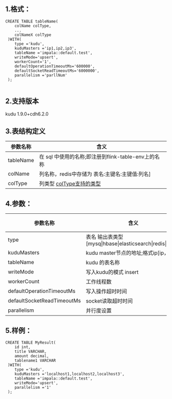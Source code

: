 ## 1.格式：
```
CREATE TABLE tableName(
    colName colType,
    ...
    colNameX colType
 )WITH(
    type ='kudu',
    kuduMasters ='ip1,ip2,ip3',
    tableName ='impala::default.test',
    writeMode='upsert',
    workerCount='1',
    defaultOperationTimeoutMs='600000',
    defaultSocketReadTimeoutMs='6000000',
    parallelism ='parllNum'
 );


```

## 2.支持版本
kudu 1.9.0+cdh6.2.0 

## 3.表结构定义
 
|参数名称|含义|
|----|---|
| tableName | 在 sql 中使用的名称;即注册到flink-table-env上的名称
| colName | 列名称，redis中存储为 表名:主键名:主键值:列名]|
| colType | 列类型 [colType支持的类型](colType.md)|


## 4.参数：
  
|参数名称|含义|是否必填|默认值|
|----|---|---|-----|
|type | 表名 输出表类型[mysq&#124;hbase&#124;elasticsearch&#124;redis&#124;kudu]|是||
| kuduMasters | kudu master节点的地址;格式ip[ip，ip2]|是||
| tableName | kudu 的表名称|是||
| writeMode | 写入kudu的模式 insert|update|upsert |否 |upsert
| workerCount | 工作线程数 |否|
| defaultOperationTimeoutMs | 写入操作超时时间 |否|
| defaultSocketReadTimeoutMs | socket读取超时时间 |否|
|parallelism | 并行度设置|否|1|
      
  
## 5.样例：
```
CREATE TABLE MyResult(
    id int,
    title VARCHAR,
	amount decimal,
	tablename1 VARCHAR
 )WITH(
    type ='kudu',
    kuduMasters ='localhost1,localhost2,localhost3',
    tableName ='impala::default.test',
	writeMode='upsert',
    parallelism ='1'
 );

 ```